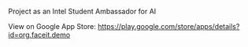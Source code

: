 Project as an Intel Student Ambassador for AI

View on Google App Store: https://play.google.com/store/apps/details?id=org.faceit.demo
